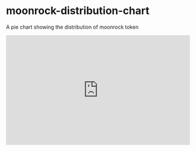 # moonrock-distribution-chart
A pie chart showing the distribution of moonrock token


<iframe height="300" style="width: 100%;" scrolling="no" title="ChartJS Pie" src="https://codepen.io/jschiarizzi/embed/LYzQPQb?default-tab=result&theme-id=light" frameborder="no" loading="lazy" allowtransparency="true" allowfullscreen="true">
  See the Pen <a href="https://codepen.io/jschiarizzi/pen/LYzQPQb">
  ChartJS Pie</a> by Joseph Schiarizzi (<a href="https://codepen.io/jschiarizzi">@jschiarizzi</a>)
  on <a href="https://codepen.io">CodePen</a>.
</iframe>
